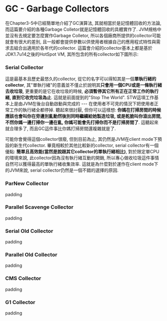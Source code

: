 # GC - Garbage Collectors

在Chapter3-5中已經簡單地介紹了GC演算法, 其就相當於是記憶體回收的方法論, 而這篇要介紹的各種Garbage Colletor就是記憶體回收的具體實作了. JVM規格中並沒有去規定要怎麼實作Garbage Colletor, 所以各個廠商所提供的collector可能就會有很大的差別, 且一般都會提供參數以供使用者根據自己的應用程式特性與需求去組合出適用於各年代的collector. 這篇會介紹的collector基本上都是基於JDK1.7u14之後的HotSpot VM, 其所包含的所有collector如下圖所示:

### Serial Collector

這是最基本且歷史最悠久的collector, 從它的名字可以得知其是一個**單執行緒的collector**, 其"單執行緒"的意義並不僅止於說明其**只會用一個CPU或是一條執行緒去收垃圾**, 更重要的是它在收垃圾的時候, **必須暫停其它所有正在正常工作的執行緒, 直到它收完垃圾為止**. 這就是前面提到的"Stop The World". STW這項工作基本上是由JVM在後台自動啟動與完成的 --- 在使用者不可見的情況下把使用者正常工作的執行緒全都停掉. 聽起來很討厭, 但你可以這樣想: **你媽在打掃房間的時候應該也會叫你在旁邊別亂動然後別同時繼續給她製造垃圾, 或是乾脆叫你滾出房間, 不然你媽一邊打掃你一邊在亂, 你媽可能會先打掃你而不是打掃房間了**. 這聽起來就合理多了, 而且GC這件事比你媽打掃房間還複雜就是了.

可能你會覺得這個collector很廢, 但到目前為止, 其仍然是JVM在client mode下預設的新生代collector. 畢竟相較於其他比較新的collector, serial collector有一個優點: **簡單且高效能\(當然是說跟其它collector的單執行緒相比\)**, 對於限定單CPU的環境來說, 此collector因為沒有執行緒互動的開銷, 所以專心做收垃圾這件事情自然可以獲得最高的單執行緒收集效率. 這就是為什麼對於運作在client mode下的JVM來說, serial collector仍然是一個不錯的選擇的原因.

### ParNew Collector

padding

### Parallel Scavenge Collector

padding

### Serial Old Collector

padding

### Parallel Old Collector

padding

### CMS Collector

padding

### G1 Collector

padding

